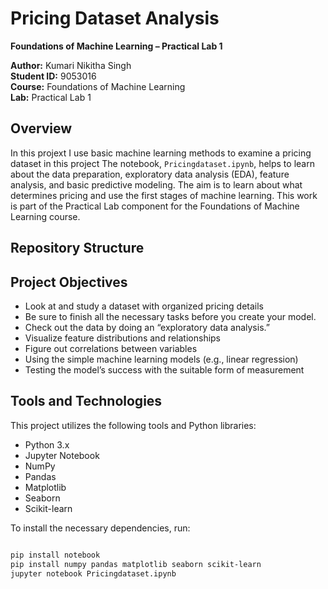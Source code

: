 # Pricing Dataset Analysis  
**Foundations of Machine Learning – Practical Lab 1**

**Author:** Kumari Nikitha Singh  
**Student ID:** 9053016  
**Course:** Foundations of Machine Learning  
**Lab:** Practical Lab 1  

## Overview
In this projext I use basic machine learning methods to examine a pricing dataset in this project The notebook, `Pricingdataset.ipynb`, helps to learn about the data preparation, exploratory data analysis (EDA), feature analysis, and basic predictive modeling. The aim is to learn about what determines pricing and use the first stages of machine learning.
This work is part of the Practical Lab component for the Foundations of Machine Learning course.

## Repository Structure


## Project Objectives

- Look at and study a dataset with organized pricing details
- Be sure to finish all the necessary tasks before you create your model.
- Check out the data by doing an “exploratory data analysis.”
- Visualize feature distributions and relationships
- Figure out correlations between variables
- Using the simple machine learning models (e.g., linear regression)
- Testing the model’s success with the suitable form of measurement 

## Tools and Technologies

This project utilizes the following tools and Python libraries:

- Python 3.x
- Jupyter Notebook
- NumPy
- Pandas
- Matplotlib
- Seaborn
- Scikit-learn

To install the necessary dependencies, run:

```bash

pip install notebook
pip install numpy pandas matplotlib seaborn scikit-learn
jupyter notebook Pricingdataset.ipynb

```


